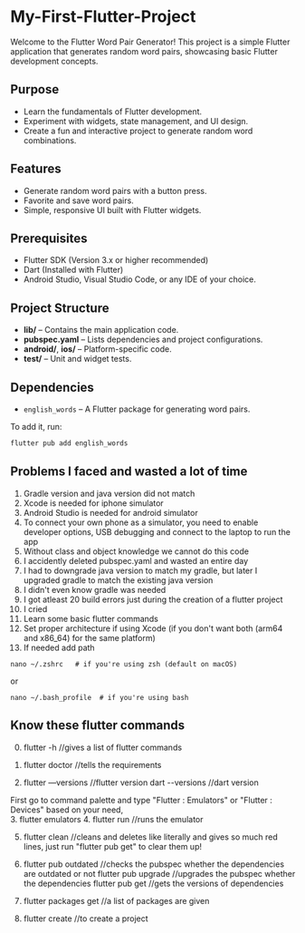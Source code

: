# My-First-Flutter-Project
Welcome to the Flutter Word Pair Generator! This project is a simple Flutter application that generates random word pairs, showcasing basic Flutter development concepts.

## Purpose
- Learn the fundamentals of Flutter development.
- Experiment with widgets, state management, and UI design.
- Create a fun and interactive project to generate random word combinations.

## Features
- Generate random word pairs with a button press.
- Favorite and save word pairs.
- Simple, responsive UI built with Flutter widgets.

## Prerequisites
- Flutter SDK (Version 3.x or higher recommended)
- Dart (Installed with Flutter)
- Android Studio, Visual Studio Code, or any IDE of your choice.

## Project Structure
- **lib/** – Contains the main application code.
- **pubspec.yaml** – Lists dependencies and project configurations.
- **android/**, **ios/** – Platform-specific code.
- **test/** – Unit and widget tests.

## Dependencies
- `english_words` – A Flutter package for generating word pairs.

To add it, run:
```bash
flutter pub add english_words
```

## Problems I faced and wasted a lot of time
1. Gradle version and java version did not match
2. Xcode is needed for iphone simulator
3. Android Studio is needed for android simulator
4. To connect your own phone as a simulator, you need to enable developer options, USB debugging and connect to the laptop to run the app
5. Without class and object knowledge we cannot do this code
6. I accidently deleted pubspec.yaml and wasted an entire day 
7. I had to downgrade java version to match my gradle, but later I upgraded gradle to match the existing java version
8. I didn't even know gradle was needed
9. I got atleast 20 build errors just during the creation of a flutter project
10. I cried
11. Learn some basic flutter commands
12. Set proper architecture if using Xcode (if you don't want both (arm64 and x86_64) for the same platform)
13. If needed add path
```
nano ~/.zshrc   # if you're using zsh (default on macOS)
```
or
```
nano ~/.bash_profile  # if you're using bash
```


## Know these flutter commands 

0. flutter -h //gives a list of flutter commands

1. flutter doctor //tells the requirements

2. flutter —versions //flutter version 
   dart --versions //dart version

First go to command palette and type "Flutter : Emulators" or "Flutter : Devices" based on your need,<br>
3. flutter emulators 
4. flutter run //runs the emulator

5. flutter clean //cleans and deletes like literally and gives so much red lines, just run "flutter pub get" to clear them up!

6. flutter pub outdated //checks the pubspec whether the dependencies are outdated or not
   flutter pub upgrade //upgrades the pubspec whether the dependencies
   flutter pub get //gets the versions of dependencies

7. flutter packages get //a list of packages are given

8. flutter create //to create a project 
